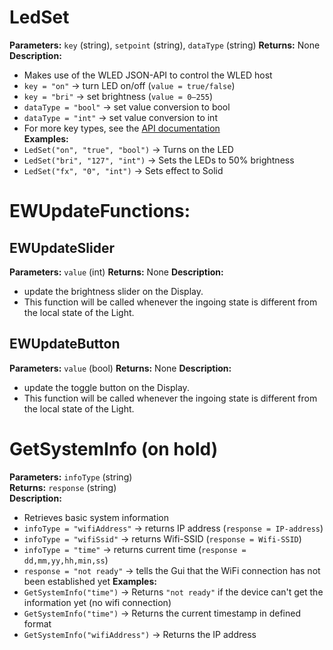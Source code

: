 # LedSet
**Parameters:** `key` (string), `setpoint` (string), `dataType` (string)
**Returns:** None  
**Description:**
- Makes use of the WLED JSON-API to control the WLED host
- `key = "on"` -> turn LED on/off (`value = true/false`)  
- `key = "bri"` -> set brightness (`value = 0–255`)
- `dataType = "bool"` -> set value conversion to bool
- `dataType = "int"` -> set value conversion to int
- For more key types, see the [API documentation](https://kno.wled.ge/interfaces/json-api/)  
**Examples:**  
- `LedSet("on", "true", "bool")` -> Turns on the LED  
- `LedSet("bri", "127", "int")` -> Sets the LEDs to 50% brightness
- `LedSet("fx", "0", "int")` -> Sets effect to Solid

# EWUpdateFunctions:
## EWUpdateSlider
**Parameters:** `value` (int)
**Returns:** None
**Description:**
- update the brightness slider on the Display. 
- This function will be called whenever the ingoing state is different from the local state of the Light.

## EWUpdateButton
**Parameters:** `value` (bool)
**Returns:** None
**Description:**
- update the toggle button on the Display. 
- This function will be called whenever the ingoing state is different from the local state of the Light.

# GetSystemInfo (on hold)
**Parameters:** `infoType` (string)  
**Returns:** `response` (string)  
**Description:**  
- Retrieves basic system information
- `infoType = "wifiAddress"` -> returns IP address (`response = IP-address`)
- `infoType = "wifiSsid"` -> returns Wifi-SSID (`response = Wifi-SSID`)
- `infoType = "time"` -> returns current time (`response = dd,mm,yy,hh,min,ss`)
- `response = "not ready"` -> tells the Gui that the WiFi connection has not been established yet
**Examples:**
- `GetSystemInfo("time")` -> Returns `"not ready"` if the device can't get the information yet (no wifi connection)
- `GetSystemInfo("time")` -> Returns the current timestamp in defined format
- `GetSystemInfo("wifiAddress")` -> Returns the IP address